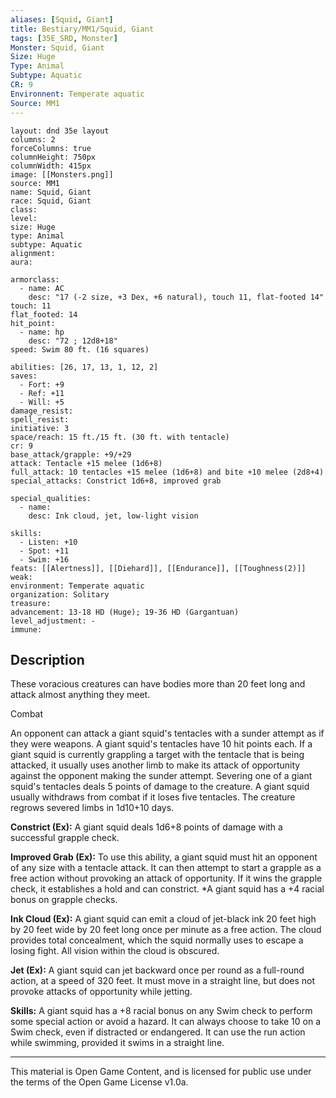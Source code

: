```yaml
---
aliases: [Squid, Giant]
title: Bestiary/MM1/Squid, Giant
tags: [35E_SRD, Monster]
Monster: Squid, Giant
Size: Huge
Type: Animal
Subtype: Aquatic
CR: 9
Environnent: Temperate aquatic
Source: MM1
---
```


```statblock
layout: dnd 35e layout
columns: 2
forceColumns: true
columnHeight: 750px
columnWidth: 415px
image: [[Monsters.png]]
source: MM1
name: Squid, Giant
race: Squid, Giant
class: 
level: 
size: Huge
type: Animal
subtype: Aquatic
alignment: 
aura: 

armorclass:
  - name: AC
    desc: "17 (-2 size, +3 Dex, +6 natural), touch 11, flat-footed 14"
touch: 11
flat_footed: 14
hit_point:
  - name: hp
    desc: "72 ; 12d8+18"
speed: Swim 80 ft. (16 squares)

abilities: [26, 17, 13, 1, 12, 2]
saves:
  - Fort: +9
  - Ref: +11
  - Will: +5
damage_resist: 
spell_resist: 
initiative: 3
space/reach: 15 ft./15 ft. (30 ft. with tentacle)
cr: 9
base_attack/grapple: +9/+29
attack: Tentacle +15 melee (1d6+8)
full_attack: 10 tentacles +15 melee (1d6+8) and bite +10 melee (2d8+4)
special_attacks: Constrict 1d6+8, improved grab

special_qualities:
  - name: 
    desc: Ink cloud, jet, low-light vision

skills:
  - Listen: +10
  - Spot: +11
  - Swim: +16
feats: [[Alertness]], [[Diehard]], [[Endurance]], [[Toughness(2)]]
weak: 
environment: Temperate aquatic
organization: Solitary
treasure: 
advancement: 13-18 HD (Huge); 19-36 HD (Gargantuan)
level_adjustment: -
immune: 
```

## Description

<p>These voracious creatures can have bodies more than 20 feet long and attack almost anything they meet.</p>
<p>Combat</p>
<p>An opponent can attack a giant squid's tentacles with a sunder attempt as if they were weapons. A giant squid's tentacles have 10 hit points each. If a giant squid is currently grappling a target with the tentacle that is being attacked, it usually uses another limb to make its attack of opportunity against the opponent making the sunder attempt. Severing one of a giant squid's tentacles deals 5 points of damage to the creature. A giant squid usually withdraws from combat if it loses five tentacles. The creature regrows severed limbs in 1d10+10 days.</p>
<p>
            <b>Constrict (Ex):</b> A giant squid deals 1d6+8 points of damage with a successful grapple check.</p>
<p>
            <b>Improved Grab (Ex):</b> To use this ability, a giant squid must hit an opponent of any size with a tentacle attack. It can then attempt to start a grapple as a free action without provoking an attack of opportunity. If it wins the grapple check, it establishes a hold and can constrict. *A giant squid has a +4 racial bonus on grapple checks.</p>
<p>
            <b>Ink Cloud (Ex):</b> A giant squid can emit a cloud of jet-black ink 20 feet high by 20 feet wide by 20 feet long once per minute as a free action. The cloud provides total concealment, which the squid normally uses to escape a losing fight. All vision within the cloud is obscured.</p>
<p>
            <b>Jet (Ex):</b> A giant squid can jet backward once per round as a full-round action, at a speed of 320 feet. It must move in a straight line, but does not provoke attacks of opportunity while jetting.</p>
<p>
            <b>Skills:</b> A giant squid has a +8 racial bonus on any Swim check to perform some special action or avoid a hazard. It can always choose to take 10 on a Swim check, even if distracted or endangered. It can use the run action while swimming, provided it swims in a straight line.</p>

---

This material is Open Game Content, and is licensed for public use under
the terms of the Open Game License v1.0a.
